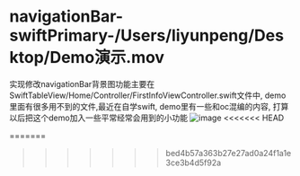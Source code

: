 # navigationBar-swiftPrimary-/Users/liyunpeng/Desktop/Demo演示.mov
实现修改navigationBar背景图功能主要在SwiftTableView/Home/Controller/FirstInfoViewController.swift文件中, demo里面有很多用不到的文件,最近在自学swift, demo里有一些和oc混编的内容, 打算以后把这个demo加入一些平常经常会用到的小功能
![image](https://github.com/LittleCurry/navigationBar-swiftPrimary/blob/master/Demo演示.gif?raw=true)
<<<<<<< HEAD

=======
>>>>>>> bed4b57a363b27e27ad0a24f1a1e3ce3b4d5f92a
